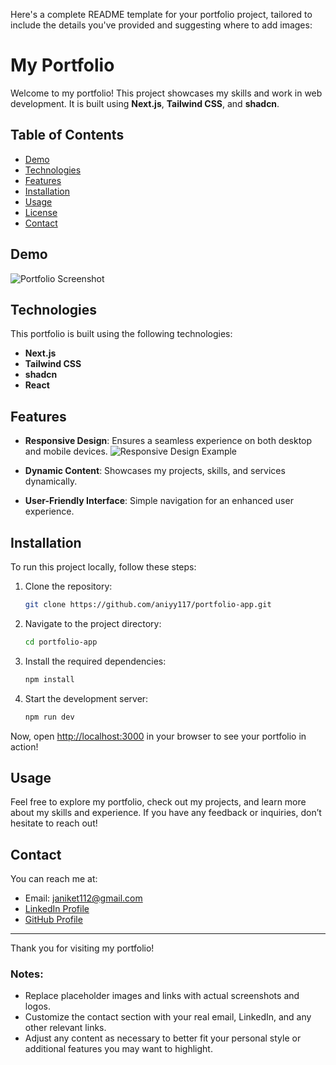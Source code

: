 Here's a complete README template for your portfolio project, tailored to include the details you've provided and suggesting where to add images:

# My Portfolio

Welcome to my portfolio! This project showcases my skills and work in web development. It is built using **Next.js**, **Tailwind CSS**, and **shadcn**.

## Table of Contents

- [Demo](#demo)
- [Technologies](#technologies)
- [Features](#features)
- [Installation](#installation)
- [Usage](#usage)
- [License](#license)
- [Contact](#contact)

## Demo

![Portfolio Screenshot](https://via.placeholder.com/800x400) <!-- Replace with a screenshot of your portfolio -->

## Technologies

This portfolio is built using the following technologies:

- **Next.js**
- **Tailwind CSS**
- **shadcn**
- **React**

## Features

- **Responsive Design**: Ensures a seamless experience on both desktop and mobile devices.
  ![Responsive Design Example](https://via.placeholder.com/800x400) <!-- Replace with an image of your responsive design -->

- **Dynamic Content**: Showcases my projects, skills, and services dynamically.
- **User-Friendly Interface**: Simple navigation for an enhanced user experience.

## Installation

To run this project locally, follow these steps:

1. Clone the repository:
   ```bash
   git clone https://github.com/aniyy117/portfolio-app.git
   ```
2. Navigate to the project directory:
   ```bash
   cd portfolio-app
   ```
3. Install the required dependencies:
   ```bash
   npm install
   ```
4. Start the development server:
   ```bash
   npm run dev
   ```

Now, open [http://localhost:3000](http://localhost:3000) in your browser to see your portfolio in action!

## Usage

Feel free to explore my portfolio, check out my projects, and learn more about my skills and experience. If you have any feedback or inquiries, don’t hesitate to reach out!

## Contact

You can reach me at:

- Email: janiket112@gmail.com
- [LinkedIn Profile](https://www.linkedin.com/in/aniket-jadhav-847151157/)
- [GitHub Profile](https://github.com/aniyy117)

---

Thank you for visiting my portfolio!

### Notes:

- Replace placeholder images and links with actual screenshots and logos.
- Customize the contact section with your real email, LinkedIn, and any other relevant links.
- Adjust any content as necessary to better fit your personal style or additional features you may want to highlight.
